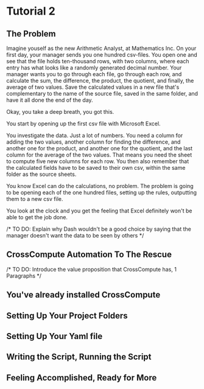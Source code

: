 # Tutorial 2

## The Problem

Imagine youself as the new Arithmetic Analyst, at Mathematics Inc. On your first day, your manager sends you one hundred csv-files.  You open one and see that the file holds ten-thousand rows, with two columns, where each entry has what looks like a randomly generated decimal number. Your manager wants you to go through each file, go through each row, and calculate the sum, the difference, the product, the quotient, and finally, the average of two values.  Save the calculated values in a new file that's complementary to the name of the source file, saved in the same folder, and have it all done the end of the day.

Okay, you take a deep breath, you got this.  

You start by opening up the first csv file with Microsoft Excel.  

You investigate the data.  Just a lot of numbers.  You need a column for adding the two values, another column for finding the difference, and another one for the product, and another one for the quotient, and the last column for the average of the two values.  That means you need the sheet to compute five new columns for each row.  You then also remember that the calculated fields have to be saved to their own csv, within the same folder as the source sheets.  

You know Excel can do the calculations, no problem. The problem is going to be opening each of the one hundred files, setting up the rules, outputting them to a new csv file.  

You look at the clock and you get the feeling that Excel definitely won't be able to get the job done. 

/* TO DO: Explain why Dash wouldn't be a good choice by saying that the manager doesn't want the data to be seen by others */ 
## CrossCompute Automation To The Rescue

/* TO DO: Introduce the value proposition that CrossCompute has, 1 Paragraphs */

## You've already installed CrossCompute

## Setting Up Your Project Folders

## Setting Up Your Yaml file
## Writing the Script, Running the Script

## Feeling Accomplished, Ready for More

